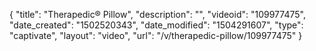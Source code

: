 {
    "title": "Therapedic&reg; Pillow",
    "description": "",
    "videoid": "109977475",
    "date_created": "1502520343",
    "date_modified": "1504291607",
    "type": "captivate",
    "layout": "video",
    "url": "\/v\/therapedic-pillow\/109977475"
}